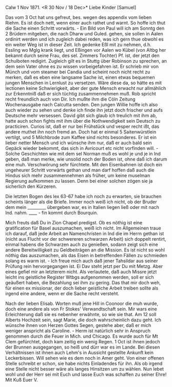  Calw 1 Nov 1871.
 <R 30 Nov / 18 Dec>*
Liebe Kinder [Samuel]

Das vom 3 Oct hat uns gefreut, bes. wegen des appendix vom lieben Riehm. Es ist doch nett, wenn einer auch rathet und warnt. So hoffe ich thut die Sache einen Schritt vorwärts. - Ein Bild von Paul will ich am Sonntg den 2 Brüdern mitgeben, die nach Dharw und Guled. gehen, sie sollen in Aalen ordinirt werden und ich zugleich dabei reden, was ich gern thue obwohl es ein weiter Weg ist in dieser Zeit. Ich gedenke Eßl mit zu nehmen, d.h. Essling wo Mglg krank liegt, und Eßingen vor Aalen wo Kübel (von Altbg her bekannt durch seine Frau, des sel. Zimmers Tochter) Pf. ist, der jetzt den Schulboten redigirt. Zugleich gilt es in Stuttg über Robinson zu sprechen, an dem sein Vater ohne es zu wissen vorbeigefahren ist. Er schrieb mir von Münch und vom steamer bei Candia und scheint noch nicht recht zu merken, daß es eben eine langsame Sache ist, einen etwas bequemen jungen Menschen in Lernlust zu versetzen. Wäre diese da, so hätte es mit lectionen keine Schwierigkeit, aber der gute Mensch erwacht nur allmählich zur Erkenntniß daß er sich tüchtig zusammennehmen muß. Rob spricht recht freundlich auch von Dir. Ich mußte ihm die Cöln Zeitung Wochenausgabe nach Calcutta senden. Den jungen Willie hoffe ich also auch wieder zu sehen und denke ich finde ihn jetzt doch frischer und aufs Deutsche mehr versessen. David gibt sich glaub ich treulich mit ihm ab, hatte auch schon fights mit ihm über die Nothwendigkeit sein Deutsch zu practiciren. Curios ist, daß er nur bei Frühstück und vesper recht ißt, das andere muthet ihn noch fremd an. Doch hat er einmal 5 Saitenwürstlein vertilgt, und 5 Milchbrode zum Kaffee sind nichts besonderes. Er ist ein lieber netter Mensch und ich wünsche ihm nur, daß er auch bald sein Gepäck wieder bekommt, das sich in Avricourt etc nicht vorfinden will. - Solche Geschichten wie mit dem sel Norman muß es wohl je und je in Ind geben, daß man merke, wie unsolid noch der Boden ist, ohne daß ich darum eine muh. Verschwörung sehr fürchtete. Mit den Eisenbahnen ist doch ein ungeheurer Schritt vorwärts gethan und man darf hoffen daß auch die Hindus sich mehr zusammennehmen als früher, um keine muselman Regierung aufkommen zu lassen. Denn bei einer solchen zögen sie ja sicherlich den Kürzeren.

Die letzten Bogen des lex 63-67 habe ich noch zu erwarten, sie brauchen scheints länger als die Briefe. Immer noch weiß ich nicht, ob der Bruder dem mein _________ übergeben war, es in Italien liegen ließ oder mit nach Ind. nahm. ____ - fin kommt durch Bourquin.

Mich freuts daß Du in Zion Chapel predigst. Ob es nöthig ist eine gratification für Basel auszumachen, weiß ich nicht. Im Allgemeinen traue ich darauf, daß jede Arbeit an Namenchristen in Ind die im Herrn gethan ist (nicht aus Flucht vor der schwereren schwarzen Arbeit) sich doppelt rentirt, einmal habens die Schwarzen auch zu genießen, sodann zeigt sich eine andere Bereitwilligkeit zu Geldbeiträgen an die Mission. Es ist nicht so wohl nöthig das auszumachen, als das Eisen in betreffenden Fällen zu schmieden solang es warm ist. - Ich freue mich auch daß jener Tahsildar aus seiner Prüfung rein hervorgegangen ist. Ei Dav steht jetzt per Du mit Metzg. Aber eines gefiel mir an letzterem nicht. Als verlautete, daß auch Missre jetzt leicht ins geistliche Register Wtbgs aufgenommen werden, soll er sich geäußert haben, die Bezahlung sei ihm zu gering. Das that mir doch weh, für einen ex missionar, der doch lieber geistliche Arbeit treiben sollte als irgend eine andere, wenn er die Sache recht versteht.

Nach der lieben Elisab. Worten muß jene Hill in Coonoor die muh wurde, doch eine andere als von Fr Stokes' Verwandtschaft sein. Mir wars eine Erleichterung daß sie es nebenher erwähnte, so wie sie that. Am 12 soll Alberts Hochzeit sein, sagt Marie, die doch wahrscheinlich dazu geht. Ich wünsche ihnen von Herzen Gottes Segen, gestehe aber, daß er mich weniger anspricht als Caroline. - Herm ist natürlich sehr in Anspruch genommen durch die Feuer in Mich. und Chicago. Es wurde auch für Mt Clem gefürchtet, doch kam zeitig ein wenig Regen. 1 Oct ist ihnen jedoch der Brunnen ausgegangen, so heiß und dürr war es im Lande. Bei diesen Verhältnissen ist ihnen auch Lehm's in Aussicht gestellte Ankunft kein Leckerbissen. Will sehen wie es dem noch in Amer geht. Von einer offenen Stelle schreibt er schon, sie habe nichts Einladendes für ihn. Als ob irgend eine Stelle nicht besser wäre als langes Hinsitzen um zu wählen. Nun lebet wohl und der Herr sei mit Euch und lasse Euch was schaffen zu seiner Ehre!
 Mit Kuß Euer V.
